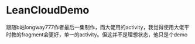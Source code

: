 # LeanCloudDemo
跟随b站longway777作者最后一集制作，而大佬用的activity，我觉得使用大佬平时教的fragment会更好，单一的activity。但这并不是理想状态，他只是个demo  
